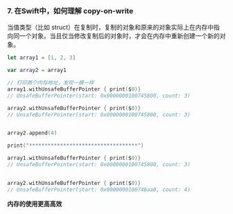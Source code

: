 ### 7. 在Swift中，如何理解 copy-on-write

当值类型（比如 struct）在复制时，复制的对象和原来的对象实际上在内存中指向同一个对象。当且仅当修改复制后的对象时，才会在内存中重新创建一个新的对象。



```swift
let array1 = [1, 2, 3]

var array2 = array1

// 打印两个内存地址，发现一模一样
array1.withUnsafeBufferPointer { print($0)}
// UnsafeBufferPointer(start: 0x0000000100745800, count: 3)

array2.withUnsafeBufferPointer { print($0)}
// UnsafeBufferPointer(start: 0x0000000100745800, count: 3)


array2.append(4)

print("***********************************")

array1.withUnsafeBufferPointer { print($0)}
// UnsafeBufferPointer(start: 0x0000000100745800, count: 3)


array2.withUnsafeBufferPointer { print($0)}
// UnsafeBufferPointer(start: 0x0000000100746aa0, count: 4)
```

**内存的使用更高高效**

